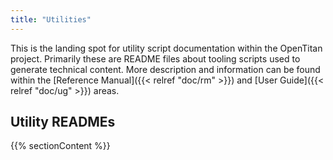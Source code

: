 ```yaml
---
title: "Utilities"
---
```


This is the landing spot for utility script documentation within the OpenTitan project.
Primarily these are README files about tooling scripts used to generate technical content.
More description and information can be found within the [Reference Manual]({{< relref "doc/rm" >}}) and [User Guide]({{< relref "doc/ug" >}}) areas.

## Utility READMEs

{{% sectionContent %}}
